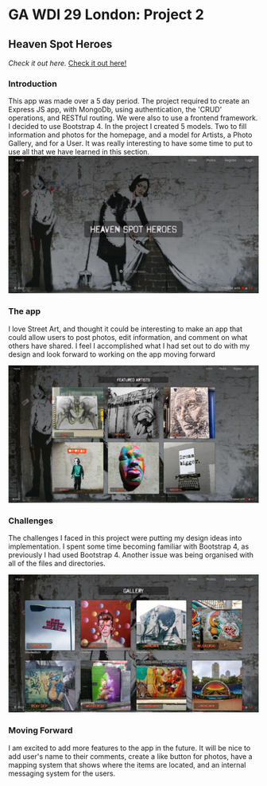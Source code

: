 # GA WDI 29 London: Project 2

## Heaven Spot Heroes

*Check it out here.* [Check it out here!](https://heaven-spot-heroes.herokuapp.com/)

### Introduction

This app was made over a 5 day period. The project required to create an Express JS app, with MongoDb, using authentication, the 'CRUD' operations, and RESTful routing. We were also to use a frontend framework. I decided to use Bootstrap 4. In the project I created 5 models. Two to fill information and photos for the homepage, and a model for Artists, a Photo Gallery, and for a User. It was really interesting to have some time to put to use all that we have learned in this section.
![alt text](homepage.png "Logo Title Text 1")

### The app

I love Street Art, and thought it could be interesting to make an app that could allow users to post photos, edit information, and comment on what others have shared. I feel I accomplished what I had set out to do with my design and look forward to working on the app moving forward

![alt text](artists.png "Logo Title Text 1")


### Challenges

The challenges I faced in this project were putting my design ideas into implementation. I spent some time becoming familiar with Bootstrap 4, as previously I had used Bootstrap 4. Another issue was being organised with all of the files and directories.

![alt text](photo.png "Logo Title Text 1")


### Moving Forward

I am excited to add more features to the app in the future. It will be nice to add user's name to their comments, create a like button for photos, have a mapping system that shows where the items are located, and an internal messaging system for the users.
